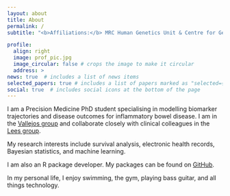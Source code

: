 ```yaml
---
layout: about
title: About
permalink: /
subtitle: "<b>Affiliations:</b> MRC Human Genetics Unit & Centre for Genomic and Experimental Medicine"

profile:
  align: right
  image: prof_pic.jpg
  image_circular: false # crops the image to make it circular
  address: >
news: true  # includes a list of news items
selected_papers: true # includes a list of papers marked as "selected={true}"
social: true  # includes social icons at the bottom of the page
---
```


I am a Precision Medicine PhD student specialising in modelling biomarker
trajectories and disease outcomes for inflammatory bowel
disease. I am in the [Vallejos group](https://vallejosgroup.github.io) and
collaborate closely with clinical colleagues in the
[Lees group](https://charlielees.com). 

My research interests include survival analysis, electronic health records,
Bayesian statistics, and machine learning.

I am also an R package developer. My packages can be found on
[GitHub](https://www.github.com/nathansam).

In my personal life, I enjoy swimming, the gym, playing bass guitar, and all
things technology.